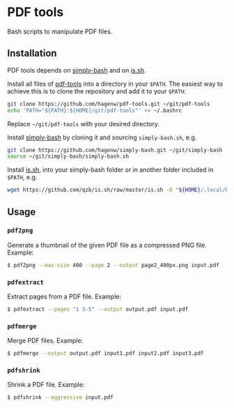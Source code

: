 # PDF tools

Bash scripts to manipulate PDF files.


## Installation

PDF tools depends on [simply-bash] and on [is.sh].

Install all files of [pdf-tools] into a directory in your `$PATH`. The easiest
way to achieve this is to clone the repository and add it to your `$PATH`:

```bash
git clone https://github.com/hagenw/pdf-tools.git ~/git/pdf-tools
echo 'PATH="${PATH}:${HOME}/git/pdf-tools"' >> ~/.bashrc
```

Replace `~/git/pdf-tools` with your desired directory.

Install [simply-bash] by cloning it and sourcing `simply-bash.sh`, e.g.

```bash
git clone https://github.com/hagenw/simply-bash.git ~/git/simply-bash
source ~/git/simply-bash/simply-bash.sh
```

Install [is.sh], into your simply-bash folder or in another folder included in
`$PATH`, e.g.

```bash
wget https://github.com/qzb/is.sh/raw/master/is.sh -O "${HOME}/.local/bin/is"
```

[pdf-tools]: https://github.com/hagenw/pdf-tools.git
[simply-bash]: https://github.com/hagenw/simply-bash
[is.sh]: https://github.com/qzb/is.sh


## Usage

### `pdf2png`

Generate a thumbnail of the given PDF file as a compressed PNG file.
Example:

```sh
$ pdf2png --max-size 400 --page 2 --output page2_400px.png input.pdf
```

### `pdfextract`

Extract pages from a PDF file.
Example:

```sh
$ pdfextract --pages "1 3-5" --output output.pdf input.pdf
```

### `pdfmerge`

Merge PDF files.
Example:

```sh
$ pdfmerge --output output.pdf input1.pdf input2.pdf input3.pdf
```

### `pdfshrink`

Shrink a PDF file.
Example:

```sh
$ pdfshrink --aggressive input.pdf
```
